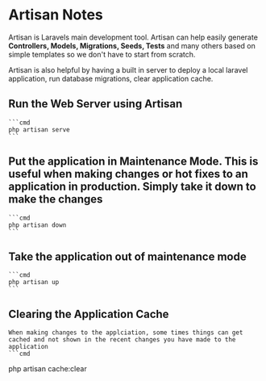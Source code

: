 # Artisan Notes

Artisan is Laravels main development tool.  Artisan can help easily generate **Controllers, Models, Migrations, Seeds, Tests** and many others based on simple templates so we don't have to start from scratch.

Artisan is also helpful by having a built in server to deploy a local laravel application, run database migrations, clear application cache.
## Run the Web Server using Artisan
    ```cmd 
    php artisan serve 
    ```

## Put the application in **Maintenance Mode**.  This is useful when making changes or hot fixes to an application in production.  Simply take it down to make the changes
    ```cmd 
    php artisan down 
    ```

## Take the application out of maintenance mode 
    ```cmd 
    php artisan up 
    ```

## Clearing the Application Cache 
    When making changes to the applciation, some times things can get cached and not shown in the recent changes you have made to the application 
    ```cmd 
php artisan cache:clear 
```



